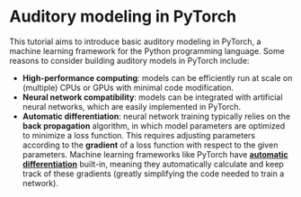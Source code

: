 # Auditory modeling in PyTorch

This tutorial aims to introduce basic auditory modeling in PyTorch, a machine learning framework for the Python programming language. Some reasons to consider building auditory models in PyTorch include:

- **High-performance computing**: models can be efficiently run at scale on (multiple) CPUs or GPUs with minimal code modification.
- **Neural network compatibility**: models can be integrated with artificial neural networks, which are easily implemented in PyTorch.
- **Automatic differentiation**: neural network training typically relies on the **back propagation** algorithm, in which model parameters are optimized to minimize a loss function. This requires adjusting parameters according to the **gradient** of a loss function with respect to the given parameters. Machine learning frameworks like PyTorch have [**automatic differentiation**](https://pytorch.org/tutorials/beginner/basics/autogradqs_tutorial.html) built-in, meaning they automatically calculate and keep track of these gradients (greatly simplifying the code needed to train a network).
